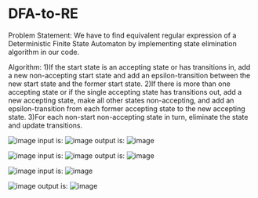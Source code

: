 # DFA-to-RE
Problem Statement: We have to find equivalent regular expression of a Deterministic Finite State Automaton by implementing state elimination algorithm in our code.

Algorithm: 
1)If the start state is an accepting state or has transitions in, add a new non-accepting start state and add an epsilon-transition between the new start state and the former start state.
2)If there is more than one accepting state or if the single accepting state has transitions out, add a new accepting state, make all other states non-accepting, and add an epsilon-transition from each former accepting state to the new accepting state.
3)For each non-start non-accepting state in turn, eliminate the state and update transitions.

![image](https://user-images.githubusercontent.com/29271117/42746183-287e1da2-88f4-11e8-9c9b-55b7e4ff39a2.png)
input is:
![image](https://user-images.githubusercontent.com/29271117/42746278-b5697aea-88f4-11e8-8fd5-60db3bef138b.png)
output is:
![image](https://user-images.githubusercontent.com/29271117/42746307-cdd2aff2-88f4-11e8-9010-b1fdccb9121c.png)

![image](https://user-images.githubusercontent.com/29271117/42746193-3a667f28-88f4-11e8-89ce-e41a92a34454.png)
input is:
![image](https://user-images.githubusercontent.com/29271117/42746361-10005ece-88f5-11e8-9f4f-9929019b7b87.png)
output is:
![image](https://user-images.githubusercontent.com/29271117/42746367-1adbc93c-88f5-11e8-89c7-bff6f458c528.png)

![image](https://user-images.githubusercontent.com/29271117/42746206-490aafae-88f4-11e8-8329-356395a8fc76.png)
input is:
![image](https://user-images.githubusercontent.com/29271117/42746420-520fd042-88f5-11e8-8864-f73e3c99cdb4.png)

![image](https://user-images.githubusercontent.com/29271117/42746431-5c5c6cae-88f5-11e8-8e4e-9cbfd9c0dcce.png)
output is:
![image](https://user-images.githubusercontent.com/29271117/42746437-6519d23c-88f5-11e8-86ac-5349b3ff3632.png)
